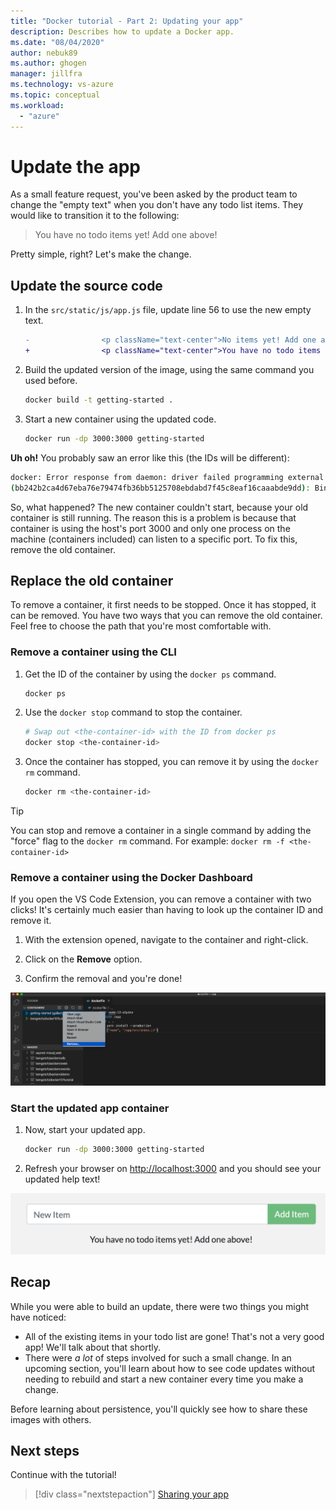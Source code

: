 ```yaml
---
title: "Docker tutorial - Part 2: Updating your app"
description: Describes how to update a Docker app.
ms.date: "08/04/2020"
author: nebuk89
ms.author: ghogen
manager: jillfra
ms.technology: vs-azure
ms.topic: conceptual
ms.workload:
  - "azure"
---
```

# Update the app

As a small feature request, you've been asked by the product team to change the "empty text" when you don't have any todo list items. They would like to transition it to the following:

> You have no todo items yet! Add one above!

Pretty simple, right? Let's make the change.

## Update the source code

1. In the `src/static/js/app.js` file, update line 56 to use the new empty text.

    ```diff
    -                <p className="text-center">No items yet! Add one above!</p>
    +                <p className="text-center">You have no todo items yet! Add one above!</p>
    ```

1. Build the updated version of the image, using the same command you used before.

    ```bash
    docker build -t getting-started .
    ```

1. Start a new container using the updated code.

    ```bash
    docker run -dp 3000:3000 getting-started
    ```

**Uh oh!** You probably saw an error like this (the IDs will be different):

```bash
docker: Error response from daemon: driver failed programming external connectivity on endpoint laughing_burnell 
(bb242b2ca4d67eba76e79474fb36bb5125708ebdabd7f45c8eaf16caaabde9dd): Bind for 0.0.0.0:3000 failed: port is already allocated.
```

So, what happened? The new container couldn't start, because your old container is still running. The reason this is a problem is because that container is using the host's port 3000 and only one process on the machine (containers included) can listen to a specific port. To fix this, remove the old container.

## Replace the old container

To remove a container, it first needs to be stopped. Once it has stopped, it can be removed. You have two ways that you can remove the old container. Feel free to choose the path that you're most comfortable with.

### Remove a container using the CLI

1. Get the ID of the container by using the `docker ps` command.

    ```bash
    docker ps
    ```

1. Use the `docker stop` command to stop the container.

    ```bash
    # Swap out <the-container-id> with the ID from docker ps
    docker stop <the-container-id>
    ```

1. Once the container has stopped, you can remove it by using the `docker rm` command.

    ```bash
    docker rm <the-container-id>
    ```

> [!TIP]
> You can stop and remove a container in a single command by adding the "force" flag to the `docker rm` command. For example: `docker rm -f <the-container-id>`

### Remove a container using the Docker Dashboard

If you open the VS Code Extension, you can remove a container with two clicks! It's certainly much easier than having to look up the container ID and remove it.

1. With the extension opened, navigate to the container and right-click.

1. Click on the **Remove** option.

1. Confirm the removal and you're done!

![Docker Dashboard - removing a container](media/vs-removing-container.png)

### Start the updated app container

1. Now, start your updated app.

    ```bash
    docker run -dp 3000:3000 getting-started
    ```

1. Refresh your browser on [http://localhost:3000](http://localhost:3000) and you should see your updated help text!

![Updated application with updated empty text](media/todo-list-updated-empty-text.png)

## Recap

While you were able to build an update, there were two things you might have noticed:

- All of the existing items in your todo list are gone! That's not a very good app! We'll talk about that
shortly.
- There were *a lot* of steps involved for such a small change. In an upcoming section, you'll learn about how to see code updates without needing to rebuild and start a new container every time you make a change.

Before learning about persistence, you'll quickly see how to share these images with others.

## Next steps

Continue with the tutorial!

> [!div class="nextstepaction"]
> [Sharing your app](share-your-app.md)
